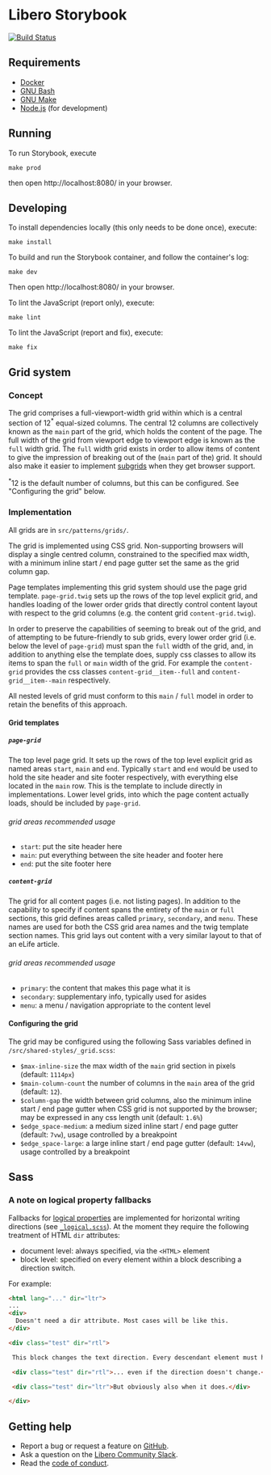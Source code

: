 Libero Storybook
================

[![Build Status](https://travis-ci.com/libero/storybook.svg?branch=master)](https://travis-ci.com/libero/storybook)

Requirements
------------

- [Docker](https://www.docker.com/)
- [GNU Bash](https://www.gnu.org/software/bash/)
- [GNU Make](https://www.gnu.org/software/make/)
- [Node.js](https://nodejs.org/) (for development)

Running
-------

To run Storybook, execute

```shell
make prod
```

then open http://localhost:8080/ in your browser.

Developing
----------

To install dependencies locally (this only needs to be done once), execute:

```shell
make install
```

To build and run the Storybook container, and follow the container's log:

```shell
make dev
```

Then open http://localhost:8080/ in your browser.

To lint the JavaScript (report only), execute:
```shell
make lint
```

To lint the JavaScript (report and fix), execute:
```shell
make fix
```

## Grid system

### Concept
The grid comprises a full-viewport-width grid within which is a central section of 12<sup>*</sup> equal-sized columns. The central 12 columns are collectively known as the `main` part of the grid, which holds the content of the page. The full width of the grid from viewport edge to viewport edge is known as the `full` width grid. The `full` width grid exists in order to allow items of content to give the impression of breaking out of the (`main` part of the) grid. It should also make it easier to implement [subgrids](https://www.w3.org/TR/css-grid-2/#subgrids) when they get browser support.

<sup>*</sup>12 is the default number of columns, but this can be configured. See "Configuring the grid" below. 

### Implementation

All grids are in `src/patterns/grids/`.  

The grid is implemented using CSS grid. Non-supporting browsers will display a single centred column, constrained to the specified max width, with a minimum inline start / end page gutter set the same as the grid column gap. 

Page templates implementing this grid system should use the page grid template. `page-grid.twig` sets up the rows of the top level explicit grid, and handles loading of the lower order grids that directly control content layout with respect to the grid columns (e.g. the content grid `content-grid.twig`).  

In order to preserve the capabilities of seeming to break out of the grid, and of attempting to be future-friendly to sub grids, every lower order grid (i.e. below the level of `page-grid`) must span the `full` width of the grid, and, in addition to anything else the template does, supply css classes to allow its items to span the `full` or `main` width of the grid. For example the `content-grid` provides the css classes `content-grid__item--full` and `content-grid__item--main` respectively.

All nested levels of grid must conform to this `main` / `full` model in order to retain the benefits of this approach.

#### Grid templates

##### `page-grid`
The top level page grid. It sets up the rows of the top level explicit grid as named areas `start`, `main` and `end`. Typically `start` and `end` would be used to hold the site header and site footer respectively, with everything else located in the `main` row. This is the template to include directly in implementations. Lower level grids, into which the page content actually loads, should be included by `page-grid`.

###### grid areas recommended usage
- `start`: put the site header here
- `main`: put everything between the site header and footer here       
- `end`: put the site footer here

##### `content-grid`
The grid for all content pages (i.e. not listing pages). In addition to the capability to specify if content spans the entirety of the `main` or `full` sections, this grid defines areas called `primary`, `secondary`, and `menu`. These names are used for both the CSS grid area names and the twig template section names. This grid lays out content with a very similar layout to that of an eLife article.

###### grid areas recommended usage
- `primary`: the content that makes this page what it is
- `secondary`: supplementary info, typically used for asides       
- `menu`: a menu / navigation appropriate to the content level
   

#### Configuring the grid
The grid may be configured using the following Sass variables defined in `/src/shared-styles/_grid.scss`:

- `$max-inline-size` the max width of the `main` grid section in pixels (default: `1114px`)
- `$main-column-count` the number of columns in the `main` area of the grid (default: `12`).
- `$column-gap` the width between grid columns, also the minimum inline start / end page gutter when CSS grid is not supported by the browser; may be expressed in any css length unit (default: `1.6%`)  
- `$edge_space-medium`: a medium sized inline start / end page gutter (default: `7vw`), usage controlled by a breakpoint
- `$edge_space-large`: a large inline start / end page gutter (default: `14vw`), usage controlled by a breakpoint

## Sass

### A note on logical property fallbacks
Fallbacks for [logical properties](https://developer.mozilla.org/en-US/docs/Web/CSS/CSS_Logical_Properties) are implemented for horizontal writing directions (see [`_logical.scss`](https://github.com/libero/storybook/blob/master/src/shared-styles/_logical.scss)). At the moment they require the following treatment of HTML `dir` attributes:
  - document level: always specified, via the `<HTML>` element
  - block level: specified on every element within a block describing a direction switch.

 For example:
 ```html
 <html lang="..." dir="ltr">
 ...
 <div>
   Doesn't need a dir attribute. Most cases will be like this.
 </div>

<div class="test" dir="rtl">

  This block changes the text direction. Every descendant element must have its own dir attribute....

  <div class="test" dir="rtl">... even if the direction doesn't change.</div>

  <div class="test" dir="ltr">But obviously also when it does.</div>

</div>

```
Getting help
------------

- Report a bug or request a feature on [GitHub](https://github.com/libero/publisher/issues/new/choose).
- Ask a question on the [Libero Community Slack](https://libero.pub/join-slack).
- Read the [code of conduct](https://libero.pub/code-of-conduct).

